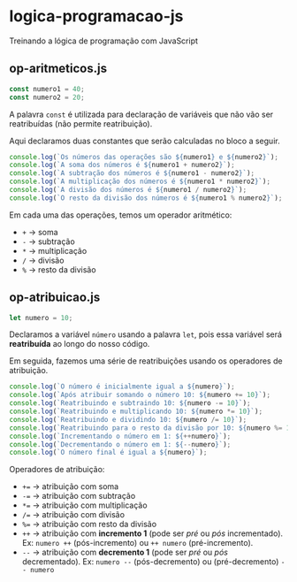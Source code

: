 # logica-programacao-js

Treinando a lógica de programação com JavaScript

## op-aritmeticos.js

```js
const numero1 = 40;
const numero2 = 20;
```

A palavra `const` é utilizada para declaração de variáveis que não vão ser reatribuídas (não permite reatribuição).

Aqui declaramos duas constantes que serão calculadas no bloco a seguir.

~~~js
console.log(`Os números das operações são ${numero1} e ${numero2}`);
console.log(`A soma dos números é ${numero1 + numero2}`);
console.log(`A subtração dos números é ${numero1 - numero2}`);
console.log(`A multiplicação dos números é ${numero1 * numero2}`);
console.log(`A divisão dos números é ${numero1 / numero2}`);
console.log(`O resto da divisão dos números é ${numero1 % numero2}`);
~~~

Em cada uma das operações, temos um operador aritmético:

* `+` -> soma
* `-` -> subtração
* `*` -> multiplicação
* `/` -> divisão
* `%` -> resto da divisão

## op-atribuicao.js

~~~js
let numero = 10;
~~~

Declaramos a variável `número` usando a palavra `let`, pois essa variável será **reatribuída** ao longo do nosso código.

Em seguida, fazemos uma série de reatribuições usando os operadores de atribuição.

~~~js
console.log(`O número é inicialmente igual a ${numero}`);
console.log(`Após atribuir somando o número 10: ${numero += 10}`);
console.log(`Reatribuindo e subtraindo 10: ${numero -= 10}`);
console.log(`Reatribuindo e multiplicando 10: ${numero *= 10}`);
console.log(`Reatribuindo e dividindo 10: ${numero /= 10}`);
console.log(`Reatribuindo para o resto da divisão por 10: ${numero %= 10}`);
console.log(`Incrementando o número em 1: ${++numero}`);
console.log(`Decrementando o número em 1: ${--numero}`);
console.log(`O número final é igual a ${numero}`);
~~~

Operadores de atribuição:

* `+=` -> atribuição com soma
* `-=` -> atribuição com subtração
* `*=` -> atribuição com multiplicação
* `/=` -> atribuição com divisão
* `%=` -> atribuição com resto da divisão
* `++` -> atribuição com **incremento 1** (pode ser *pré* ou *pós* incrementado). Ex: `numero ++` (pós-incremento) ou `++ numero` (pré-incremento).
* `--` -> atribuição com **decremento 1** (pode ser *pré* ou *pós* decrementado). Ex: `numero --` (pós-decremento) ou (pré-decremento) `-- numero`